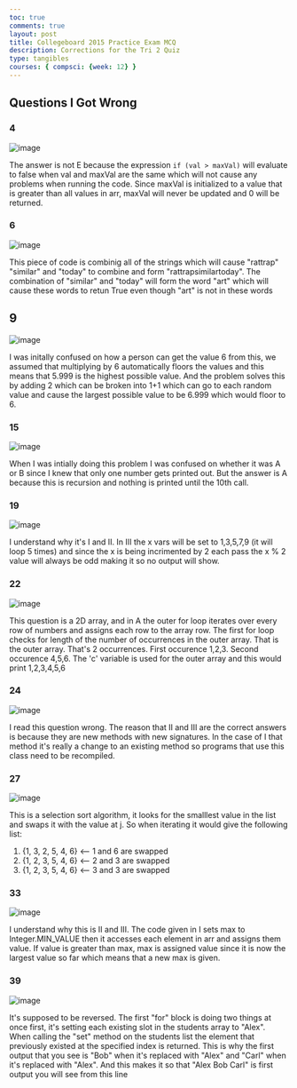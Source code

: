 ```yaml
---
toc: true
comments: true
layout: post
title: Collegeboard 2015 Practice Exam MCQ
description: Corrections for the Tri 2 Quiz
type: tangibles
courses: { compsci: {week: 12} }
---
```


## Questions I Got Wrong

### 4

![image](https://github.com/Ishi-Singh/AP-CSA/assets/82348259/d38a23e2-6a30-4621-933d-81907d404c96)

The answer is not E because the expression ``if (val > maxVal)`` will evaluate to false when val and maxVal are the same which will not cause any problems when running the code. Since maxVal is initialized to a value that is greater than all values in arr, maxVal will never be updated and 0 will be returned.

### 6

![image](https://github.com/Ishi-Singh/AP-CSA/assets/82348259/14317b5a-e043-46e8-bcae-b3b35954edf0)

This piece of code is combinig all of the strings which will cause "rattrap" "similar" and "today" to combine and form "rattrapsimilartoday". The combination of "similar" and "today" will form the word "art" which will cause these words to retun True even though "art" is not in these words


## 9

![image](https://github.com/Ishi-Singh/AP-CSA/assets/82348259/06c69a6a-7c73-4acf-a599-457955a44e57)

I was initally confused on how a person can get the value 6 from this, we assumed that multiplying by 6 automatically floors the values and this means that 5.999 is the highest possible value. And the problem solves this by adding 2 which can be broken into 1+1 which can go to each random value and cause the largest possible value to be 6.999 which would floor to 6.

### 15

![image](https://github.com/Ishi-Singh/AP-CSA/assets/82348259/fe30bf7c-c0ad-4e22-ad01-4267b661bddc)

When I was intially doing this problem I was confused on whether it was A or B since I knew that only one number gets printed out. But the answer is A because this is recursion and nothing is printed until the 10th call.

### 19

![image](https://github.com/Ishi-Singh/AP-CSA/assets/82348259/991b3ac9-59b8-40d7-a6b1-67df337618a2)

I understand why it's I and II. In III the x vars will be set to 1,3,5,7,9 (it will loop 5 times) and since the x is being incrimented by 2 each pass the x % 2 value will always be odd making it so no output will show.

### 22

![image](https://github.com/Ishi-Singh/AP-CSA/assets/82348259/fbb51818-b6a5-43a2-9085-90c52431b153)

This question is a 2D array, and in A the outer for loop iterates over every row of numbers and assigns each row to the array row. The first for loop checks for length of the number of occurrences in the outer array. That is the outer array. That's 2 occurrences. First occurence 1,2,3. Second occurence 4,5,6. The 'c' variable is used for the outer array and this would print 1,2,3,4,5,6

### 24

![image](https://github.com/Ishi-Singh/AP-CSA/assets/82348259/40be9636-7cbb-468a-80ce-488bdc9c71f3)

I read this question wrong. The reason that II and III are the correct answers is because they are new methods with new signatures. In the case of I that method it's really a change to an existing method so programs that use this class need to be recompiled.

### 27

![image](https://github.com/Ishi-Singh/AP-CSA/assets/82348259/1a300e78-1dff-4f22-9c20-698b2873921f)

This is a selection sort algorithm, it looks for the smalllest value in the list and swaps it with the value at j. So when iterating it would give the following list:
1. {1, 3, 2, 5, 4, 6} <-- 1 and 6 are swapped
2. {1, 2, 3, 5, 4, 6} <-- 2 and 3 are swapped
3. {1, 2, 3, 5, 4, 6} <-- 3 and 3 are swapped

### 33

![image](https://github.com/Ishi-Singh/AP-CSA/assets/82348259/1e188b1b-bd36-4b4a-9724-b5d69f145905)

I understand why this is II and III. The code given in I sets max to Integer.MIN_VALUE then it accesses each element in arr and assigns them value. If value is greater than max, max is assigned value since it is now the largest value so far which means that a new max is given.

### 39

![image](https://github.com/Ishi-Singh/AP-CSA/assets/82348259/f5c6d19f-c5ad-44cf-a471-d3fa74fd7d5c)

It's supposed to be reversed. The first "for" block is doing two things at once first, it's setting each existing slot in the students array to "Alex". When calling the "set" method on the students list the element that previously existed at the specified index is returned. This is why the first output that you see is "Bob" when it's replaced with "Alex" and "Carl" when it's replaced with "Alex". And this makes it so that "Alex Bob Carl" is first output you will see from this line